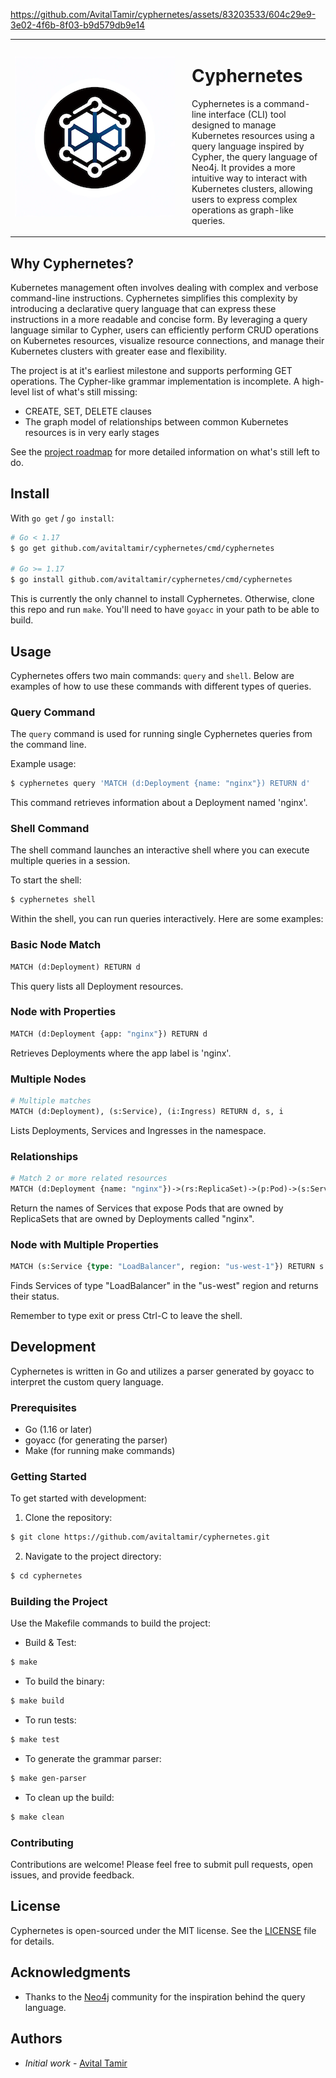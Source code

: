 

https://github.com/AvitalTamir/cyphernetes/assets/83203533/604c29e9-3e02-4f6b-8f03-b9d579db9e14


<table style="border-collapse: collapse; border: none">
  <tr>
    <td style="border: none" width="256">
      <img src="./logo.png" alt="Cyphernetes Logo" width="256">
    </td>
    <td style="border: none; padding-left: 20px">
      <h1>Cyphernetes</h1>
      <p>Cyphernetes is a command-line interface (CLI) tool designed to manage Kubernetes resources using a query language inspired by Cypher, the query language of Neo4j. It provides a more intuitive way to interact with Kubernetes clusters, allowing users to express complex operations as graph-like queries.</p>
    </td>
  </tr>
</table>

## Why Cyphernetes?

Kubernetes management often involves dealing with complex and verbose command-line instructions. Cyphernetes simplifies this complexity by introducing a declarative query language that can express these instructions in a more readable and concise form. By leveraging a query language similar to Cypher, users can efficiently perform CRUD operations on Kubernetes resources, visualize resource connections, and manage their Kubernetes clusters with greater ease and flexibility.

The project is at it's earliest milestone and supports performing GET operations.
The Cypher-like grammar implementation is incomplete.
A high-level list of what's still missing:
* CREATE, SET, DELETE clauses
* The graph model of relationships between common Kubernetes resources is in very early stages

See the [project roadmap](https://github.com/AvitalTamir/cyphernetes/blob/main/ROADMAP.md) for more detailed information on what's still left to do.

## Install

With `go get` / `go install`:
```bash
# Go < 1.17
$ go get github.com/avitaltamir/cyphernetes/cmd/cyphernetes

# Go >= 1.17
$ go install github.com/avitaltamir/cyphernetes/cmd/cyphernetes
```

This is currently the only channel to install Cyphernetes.
Otherwise, clone this repo and run `make`.
You'll need to have `goyacc` in your path to be able to build.

## Usage

Cyphernetes offers two main commands: `query` and `shell`. Below are examples of how to use these commands with different types of queries.

### Query Command

The `query` command is used for running single Cyphernetes queries from the command line. 

Example usage:

```bash
$ cyphernetes query 'MATCH (d:Deployment {name: "nginx"}) RETURN d'
```

This command retrieves information about a Deployment named 'nginx'.

### Shell Command
The shell command launches an interactive shell where you can execute multiple queries in a session.

To start the shell:

```bash
$ cyphernetes shell
```
Within the shell, you can run queries interactively. Here are some examples:

### Basic Node Match

```graphql
MATCH (d:Deployment) RETURN d
```
This query lists all Deployment resources.

### Node with Properties

```graphql
MATCH (d:Deployment {app: "nginx"}) RETURN d
```
Retrieves Deployments where the app label is 'nginx'.

### Multiple Nodes

```graphql
# Multiple matches
MATCH (d:Deployment), (s:Service), (i:Ingress) RETURN d, s, i
```
Lists Deployments, Services and Ingresses in the namespace.

### Relationships

```graphql
# Match 2 or more related resources
MATCH (d:Deployment {name: "nginx"})->(rs:ReplicaSet)->(p:Pod)->(s:Service) RETURN s.metadata.name
```
Return the names of Services that expose Pods that are owned by ReplicaSets that are owned by Deployments called "nginx".

### Node with Multiple Properties

```graphql
MATCH (s:Service {type: "LoadBalancer", region: "us-west-1"}) RETURN s.metadata.name, s.status.LoadBalancer
```
Finds Services of type "LoadBalancer" in the "us-west" region and returns their status.

Remember to type exit or press Ctrl-C to leave the shell.

## Development

Cyphernetes is written in Go and utilizes a parser generated by goyacc to interpret the custom query language.

### Prerequisites

- Go (1.16 or later)
- goyacc (for generating the parser)
- Make (for running make commands)

### Getting Started

To get started with development:

1. Clone the repository:
```bash
$ git clone https://github.com/avitaltamir/cyphernetes.git
```

2. Navigate to the project directory:
```bash
$ cd cyphernetes
```

### Building the Project

Use the Makefile commands to build the project:

- Build & Test:
```bash
$ make
```

- To build the binary:
```bash
$ make build
```

- To run tests:
```bash
$ make test
```

- To generate the grammar parser:
```bash
$ make gen-parser
```

- To clean up the build:
```bash
$ make clean
```

### Contributing

Contributions are welcome! Please feel free to submit pull requests, open issues, and provide feedback.

## License

Cyphernetes is open-sourced under the MIT license. See the [LICENSE](LICENSE) file for details.

## Acknowledgments

- Thanks to the [Neo4j](https://neo4j.com/) community for the inspiration behind the query language.

## Authors

- _Initial work_ - [Avital Tamir](https://github.com/avitaltamir)

